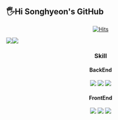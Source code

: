 ## 🖐Hi Songhyeon's GitHub

<div align="center">

[![Hits](https://hits.seeyoufarm.com/api/count/incr/badge.svg?url=https%3A%2F%2Fhits.seeyoufarm.com%2Fshyeon4643&count_bg=%2379C83D&title_bg=%23555555&icon=&icon_color=%23E7E7E7&title=hits&edge_flat=false)](https://hits.seeyoufarm.com)

<div style="display:flex;">
 
<img src="https://github-readme-stats.vercel.app/api/top-langs/?username=shyeon4643&layout=compact&show_icons=true&title_color=ffffff&icon_color=34abeb&text_color=daf7dc&bg_color=151515" style="vertical-align: top;" />
<img src="https://github-readme-stats.vercel.app/api?username=shyeon4643&show_icons=true&title_color=ffffff&icon_color=34abeb&text_color=daf7dc&bg_color=151515" />

</div>

<div>
 
### Skill

#### BackEnd

<img src="https://img.shields.io/badge/SPRING-80ea6e?style=flat&logo=Spring&logoColor=white"/>
<img src="https://img.shields.io/badge/JAVA-4479a1?style=flat&logo=JAVA&logoColor=white"/>
<img src="https://img.shields.io/badge/MYSQL-4479a1?style=flat&logo=Mysql&logoColor=white"/>

#### FrontEnd

<img src="https://img.shields.io/badge/REACT-61DAFB?style=flat&logo=React&logoColor=white"/>
<img src="https://img.shields.io/badge/HTML-e34f26?style=flat&logo=HTML&logoColor=white"/>
<img src="https://img.shields.io/badge/CSS-239120?style=flat&logo=CSS&logoColor=white"/>

</div>
<div></div>
